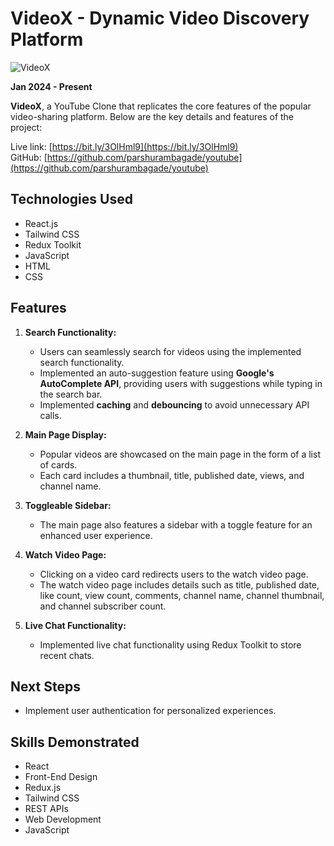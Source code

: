 # VideoX - Dynamic Video Discovery Platform

![VideoX](./src/assets/videoX.gif)

**Jan 2024 - Present**

**VideoX**, a YouTube Clone that replicates the core features of the popular video-sharing platform. Below are the key details and features of the project:

Live link: [https://bit.ly/3OlHml9](https://bit.ly/3OlHml9)  
GitHub: [https://github.com/parshurambagade/youtube](https://github.com/parshurambagade/youtube)

## Technologies Used
- React.js
- Tailwind CSS
- Redux Toolkit
- JavaScript
- HTML
- CSS

## Features
1. **Search Functionality:**
   - Users can seamlessly search for videos using the implemented search functionality.
   - Implemented an auto-suggestion feature using **Google's AutoComplete API**, providing users with suggestions while typing in the search bar.
   - Implemented **caching** and **debouncing** to avoid unnecessary API calls.

2. **Main Page Display:**
   - Popular videos are showcased on the main page in the form of a list of cards.
   - Each card includes a thumbnail, title, published date, views, and channel name.

3. **Toggleable Sidebar:**
   - The main page also features a sidebar with a toggle feature for an enhanced user experience.

4. **Watch Video Page:**
   - Clicking on a video card redirects users to the watch video page.
   - The watch video page includes details such as title, published date, like count, view count, comments, channel name, channel thumbnail, and channel subscriber count.

5. **Live Chat Functionality:**
   - Implemented live chat functionality using Redux Toolkit to store recent chats.

## Next Steps
- Implement user authentication for personalized experiences.

## Skills Demonstrated
- React
- Front-End Design
- Redux.js
- Tailwind CSS
- REST APIs
- Web Development
- JavaScript


